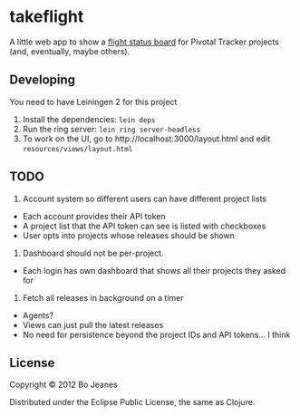 # takeflight

A little web app to show a [flight status board](http://culturedcode.com/status/) for Pivotal Tracker projects (and, eventually, maybe others).

## Developing

You need to have Leiningen 2 for this project

1. Install the dependencies: `lein deps`
1. Run the ring server: `lein ring server-headless`
1. To work on the UI, go to http://localhost:3000/layout.html and edit `resources/views/layout.html`

## TODO

1. Account system so different users can have different project lists
  * Each account provides their API token
  * A project list that the API token can see is listed with checkboxes
  * User opts into projects whose releases should be shown
1. Dashboard should not be per-project.
  * Each login has own dashboard that shows all their projects they asked for
1. Fetch all releases in background on a timer
  * Agents?
  * Views can just pull the latest releases
  * No need for persistence beyond the project IDs and API tokens... I think

## License

Copyright © 2012 Bo Jeanes

Distributed under the Eclipse Public License, the same as Clojure.
